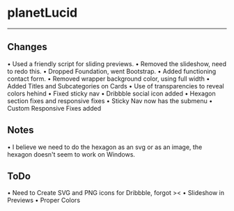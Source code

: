 planetLucid
===========
---

Changes
---

• Used a friendly script for sliding previews.
• Removed the slideshow, need to redo this.
• Dropped Foundation, went Bootstrap.
• Added functioning contact form.
• Removed wrapper background color, using full width
• Added Titles and Subcategories on Cards
• Use of transparencies to reveal colors hehind
• Fixed sticky  nav
• Dribbble social icon added
• Hexagon section fixes and responsive fixes
• Sticky Nav now has the submenu
• Custom Responsive Fixes added


Notes
---

• I believe we need to do the hexagon as an svg or as an image, the hexagon doesn't seem to work on Windows.


ToDo
---
• Need to Create SVG and PNG icons for Dribbble, forgot ><
• Slideshow in Previews
• Proper Colors